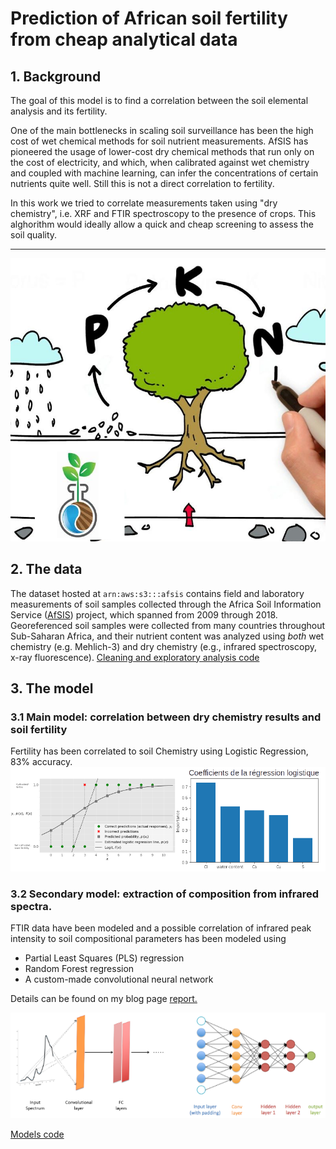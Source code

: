# Prediction of African soil fertility from cheap analytical data

## 1. Background

The goal of this model is to find a correlation between the soil elemental analysis and its fertility.

One of the main bottlenecks in scaling soil surveillance has been the high cost of wet chemical methods for soil nutrient measurements. AfSIS has pioneered the usage of lower-cost dry chemical methods that run only on the cost of electricity, and which, when calibrated against wet chemistry and coupled with machine learning, can infer the concentrations of certain nutrients quite well. Still this is not a direct correlation to fertility.

In this work we tried to correlate measurements taken using "dry chemistry", i.e. XRF and FTIR spectroscopy to the presence of crops.
This alghorithm would ideally allow a quick and cheap screening to assess the soil quality.


---
![tested_samples](/img/folium.png)

## 2. The data
The dataset hosted at `arn:aws:s3:::afsis` contains field and laboratory measurements of soil samples collected through the Africa Soil Information Service ([AfSIS](https://www.isric.org/projects/africa-soil-information-service-afsis)) project, which spanned from 2009 through 2018. Georeferenced soil samples were collected from many countries throughout Sub-Saharan Africa, and their nutrient content was analyzed using *both* wet chemistry (e.g. Mehlich-3) and dry chemistry (e.g., infrared spectroscopy, x-ray fluorescence).
[Cleaning and exploratory analysis code](https://github.com/opsabarsec/African-soil-chemistry-fertility-correlation/blob/master/afsis-soil-chem-EDA.ipynb)

## 3. The model

### 3.1 Main model: correlation between dry chemistry results and soil fertility

Fertility has been correlated to soil Chemistry using Logistic Regression, 83% accuracy. 
![model_LR](/img/logisticregression.png)

### 3.2 Secondary model: extraction of composition from infrared spectra.
FTIR data have been modeled and a possible correlation of infrared peak intensity to soil compositional parameters has been modeled using

- Partial Least Squares (PLS) regression
- Random Forest regression
- A custom-made convolutional neural network

Details can be found on my blog page [report.](https://m-berta.medium.com/machine-learning-and-chemistry-an-example-from-soil-data-253fd1552af) 

![model](/img/CNN.png)

[Models code](https://github.com/opsabarsec/African-soil-chemistry-fertility-correlation/blob/master/afsis-soil-chem-MODEL.ipynb)



